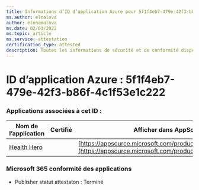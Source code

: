 ```yaml
---
title: Informations d’ID d’application Azure pour 5f1f4eb7-479e-42f3-b86f-4c1f53e1c222
ms.author: elmalova
author: elenamalova
ms.date: 02/03/2022
ms.topic: article
ms.service: attestation
certification_type: attested
description: Toutes les informations de sécurité et de conformité disponibles pour 5f1f4eb7-479e-42f3-b86f-4c1f53e1c222.
---
```

# <a name="azure-app-id-5f1f4eb7-479e-42f3-b86f-4c1f53e1c222"></a>ID d’application Azure : 5f1f4eb7-479e-42f3-b86f-4c1f53e1c222


### <a name="apps-associated-with-this-id"></a>Applications associées à cet ID :
| **Nom de l’application** | **Certifié** | **Afficher dans AppSource** |
|--------------|---------------|-----------------------|
| [Health Hero](https://docs.microsoft.com/microsoft-365-app-certification/forward/WA200001405) |  | [https://appsource.microsoft.com/product/office/WA200001405](https://appsource.microsoft.com/product/office/WA200001405) |

### <a name="microsoft-365-app-compliance-status"></a>Microsoft 365 conformité des applications
- Publisher statut attestaton : Terminé
